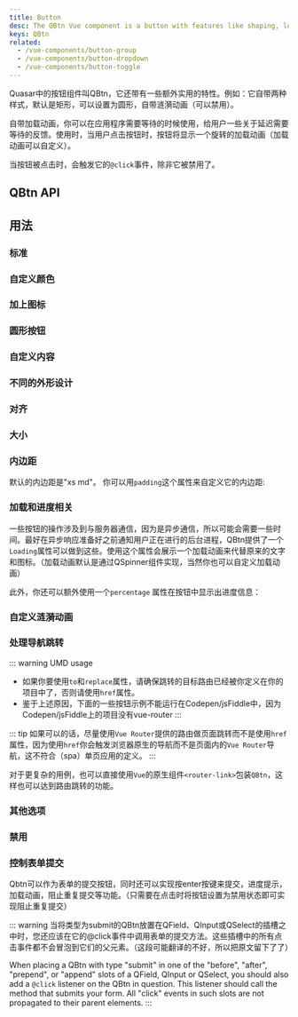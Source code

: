 ```yaml
---
title: Button
desc: The QBtn Vue component is a button with features like shaping, loading state, ripple and more.
keys: QBtn
related:
  - /vue-components/button-group
  - /vue-components/button-dropdown
  - /vue-components/button-toggle
---
```

Quasar中的按钮组件叫QBtn，它还带有一些额外实用的特性。例如：它自带两种样式，默认是矩形，可以设置为圆形，自带涟漪动画（可以禁用）。

自带加载动画，你可以在应用程序需要等待的时候使用，给用户一些关于延迟需要等待的反馈。使用时，当用户点击按钮时，按钮将显示一个旋转的加载动画（加载动画可以自定义）。

当按钮被点击时，会触发它的`@click`事件，除非它被禁用了。

## QBtn API

<doc-api file="QBtn" />

## 用法

### 标准

<doc-example title="Standard buttons" file="QBtn/Standard" />

### 自定义颜色

<doc-example title="Custom colors" file="QBtn/CustomColor" />

### 加上图标

<doc-example title="With icon" file="QBtn/WithIcons" />

### 圆形按钮

<doc-example title="Round buttons" file="QBtn/Round" />

### 自定义内容

<doc-example title="Custom content" file="QBtn/CustomContent" />

<doc-example title="Truncate label" file="QBtn/TruncateLabel" />

### 不同的外形设计

<doc-example title="Button design" file="QBtn/ButtonDesign" />

### 对齐

<doc-example title="Button alignment" file="QBtn/ButtonAlignment" />

### 大小

<doc-example title="Button size" file="QBtn/ButtonSize" />

### 内边距

默认的内边距是"xs md"。 你可以用`padding`这个属性来自定义它的内边距:

<doc-example title="Button padding" file="QBtn/ButtonPadding" />

### 加载和进度相关
一些按钮的操作涉及到与服务器通信，因为是异步通信，所以可能会需要一些时间。最好在异步响应准备好之前通知用户正在进行的后台进程，QBtn提供了一个`Loading`属性可以做到这些。使用这个属性会展示一个加载动画来代替原来的文字和图标。（加载动画默认是通过QSpinner组件实现，当然你也可以自定义加载动画）

<doc-example title="Indeterminate progress" file="QBtn/IndeterminateProgress" />

此外，你还可以额外使用一个`percentage` 属性在按钮中显示出进度信息：

<doc-example title="Deterministic progress" file="QBtn/DeterministicProgress" />

### 自定义涟漪动画

<doc-example title="Custom ripple" file="QBtn/CustomRipple" />

### 处理导航跳转 <q-badge align="top" color="brand-primary" label="updated for v2.4+" />

::: warning UMD usage
* 如果你要使用`to`和`replace`属性，请确保跳转的目标路由已经被你定义在你的项目中了，否则请使用`href`属性。
* 鉴于上述原因，下面的一些按钮示例不能运行在Codepen/jsFiddle中，因为Codepen/jsFiddle上的项目没有vue-router
:::

::: tip
如果可以的话，尽量使用`Vue Router`提供的路由做页面跳转而不是使用`href`属性，因为使用`href`你会触发浏览器原生的导航而不是页面内的`Vue Router`导航，这不符合（spa）单页应用的定义。
:::

<doc-example title="Links" file="QBtn/Links" no-edit />

对于更复杂的用例，也可以直接使用`Vue`的原生组件`<router-link>`包装`QBtn`，这样也可以达到路由跳转的功能。

<doc-example title="Scoped slot of RouterLink" file="QBtn/RouterLinkExample" no-edit />

### 其他选项

<doc-example title="Other options" file="QBtn/OtherOptions" />

### 禁用

<doc-example title="Disable" file="QBtn/Disabled" />

### 控制表单提交

Qbtn可以作为表单的提交按钮，同时还可以实现按enter按键来提交，进度提示，加载动画，阻止重复提交等功能。（只需要在点击时将按钮设置为禁用状态即可实现阻止重复提交）

::: warning
当将类型为submit的QBtn放置在QField、QInput或QSelect的插槽之中时，您还应该在它的@click事件中调用表单的提交方法。这些插槽中的所有点击事件都不会冒泡到它们的父元素。（这段可能翻译的不好，所以把原文留下了了）

When placing a QBtn with type "submit" in one of the "before", "after", "prepend", or "append" slots of a QField, QInput or QSelect, you should also add a `@click` listener on the QBtn in question. This listener should call the method that submits your form. All "click" events in such slots are not propagated to their parent elements.
:::

<doc-example title="Form Submission" file="QBtn/FormSubmission" />
